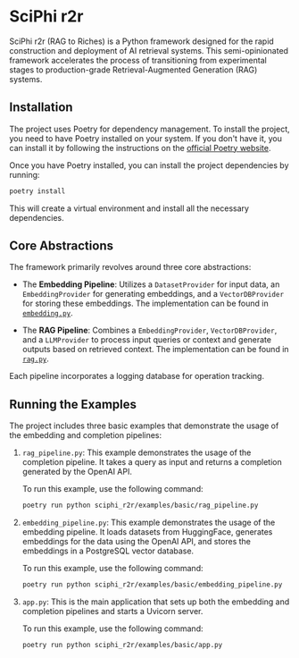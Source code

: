 # SciPhi r2r

SciPhi r2r (RAG to Riches) is a Python framework designed for the rapid construction and deployment of AI retrieval systems. This semi-opinionated framework accelerates the process of transitioning from experimental stages to production-grade Retrieval-Augmented Generation (RAG) systems.

## Installation

The project uses Poetry for dependency management. To install the project, you need to have Poetry installed on your system. If you don't have it, you can install it by following the instructions on the [official Poetry website](https://python-poetry.org/docs/#installation).

Once you have Poetry installed, you can install the project dependencies by running:

```bash
poetry install
```

This will create a virtual environment and install all the necessary dependencies.

## Core Abstractions

The framework primarily revolves around three core abstractions:

- The **Embedding Pipeline**: Utilizes a `DatasetProvider` for input data, an `EmbeddingProvider` for generating embeddings, and a `VectorDBProvider` for storing these embeddings. The implementation can be found in [`embedding.py`](sciphi_r2r/core/pipelines/embedding.py).

- The **RAG Pipeline**: Combines a `EmbeddingProvider`, `VectorDBProvider`, and a `LLMProvider` to process input queries or context and generate outputs based on retrieved context. The implementation can be found in [`rag.py`](sciphi_r2r/core/pipelines/rag.py).

Each pipeline incorporates a logging database for operation tracking.
## Running the Examples

The project includes three basic examples that demonstrate the usage of the embedding and completion pipelines:

1. `rag_pipeline.py`: This example demonstrates the usage of the completion pipeline. It takes a query as input and returns a completion generated by the OpenAI API.

    To run this example, use the following command:

    ```bash
    poetry run python sciphi_r2r/examples/basic/rag_pipeline.py
    ```

2. `embedding_pipeline.py`: This example demonstrates the usage of the embedding pipeline. It loads datasets from HuggingFace, generates embeddings for the data using the OpenAI API, and stores the embeddings in a PostgreSQL vector database.

    To run this example, use the following command:

    ```bash
    poetry run python sciphi_r2r/examples/basic/embedding_pipeline.py
    ```

3. `app.py`: This is the main application that sets up both the embedding and completion pipelines and starts a Uvicorn server.

    To run this example, use the following command:

    ```bash
    poetry run python sciphi_r2r/examples/basic/app.py
    ```
